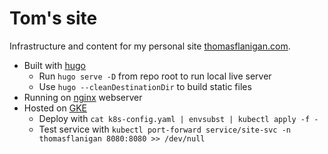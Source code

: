 # Tom's site

Infrastructure and content for my personal site [thomasflanigan.com](https://thomasflanigan.com).

* Built with [hugo](https://gohugo.io/)
  * Run ```hugo serve -D``` from repo root to run local live server
  * Use ```hugo --cleanDestinationDir``` to build static files
* Running on [nginx](https://www.nginx.com/) webserver
* Hosted on [GKE](https://cloud.google.com/kubernetes-engine)
  * Deploy with ```cat k8s-config.yaml | envsubst | kubectl apply -f -```
  * Test service with ```kubectl port-forward service/site-svc -n thomasflanigan 8080:8080 >> /dev/null```